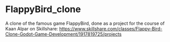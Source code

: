 # FlappyBird_clone
A clone of the famous game FlappyBird, done as a project for the course of Kaan Alpar on Skillshare: https://www.skillshare.com/classes/Flappy-Bird-Clone-Godot-Game-Development/1917819725/projects
